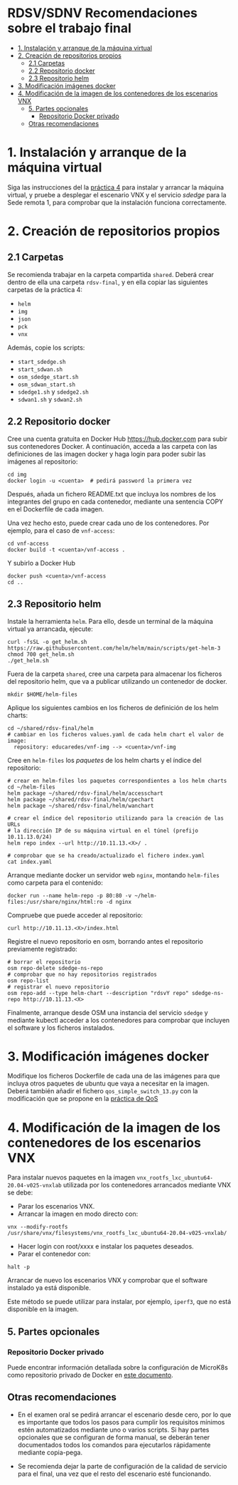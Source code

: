 <!-- omit from toc -->
RDSV/SDNV Recomendaciones sobre el trabajo final
================================================

<!-- omit from toc -->
- [1. Instalación y arranque de la máquina virtual](#1-instalación-y-arranque-de-la-máquina-virtual)
- [2. Creación de repositorios propios](#2-creación-de-repositorios-propios)
  - [2.1 Carpetas](#21-carpetas)
  - [2.2 Repositorio docker](#22-repositorio-docker)
  - [2.3 Repositorio helm](#23-repositorio-helm)
- [3. Modificación imágenes docker](#3-modificación-imágenes-docker)
- [4. Modificación de la imagen de los contenedores de los escenarios VNX](#4-modificación-de-la-imagen-de-los-contenedores-de-los-escenarios-vnx)
  - [5. Partes opcionales](#5-partes-opcionales)
    - [Repositorio Docker privado](#repositorio-docker-privado)
  - [Otras recomendaciones](#otras-recomendaciones)

# 1. Instalación y arranque de la máquina virtual

Siga las instrucciones del la [práctica 4](rdsv-p4.md) para instalar y arrancar
la máquina virtual, y pruebe a desplegar el escenario VNX y el servicio _sdedge_
para la Sede remota 1, para comprobar que la instalación funciona
correctamente. 

# 2. Creación de repositorios propios

## 2.1 Carpetas

Se recomienda trabajar en la carpeta compartida `shared`. Deberá crear dentro
de ella una carpeta `rdsv-final`, y en ella copiar las siguientes carpetas de la
práctica 4:
- `helm`
- `img`
- `json`
- `pck`
- `vnx`
  
Además, copie los scripts:
- `start_sdedge.sh`
- `start_sdwan.sh`
- `osm_sdedge_start.sh`
- `osm_sdwan_start.sh`
- `sdedge1.sh` y `sdedge2.sh`
- `sdwan1.sh` y `sdwan2.sh`


## 2.2 Repositorio docker

Cree una cuenta gratuita en Docker Hub https://hub.docker.com para subir sus
contenedores Docker. A continuación, acceda a las carpeta con las definiciones 
de las imagen docker y haga login para poder subir las imágenes al repositorio:

```
cd img
docker login -u <cuenta>  # pedirá password la primera vez
```

<!-- 
A continuación, para evitar que la instalación del paquete `tzdata` solicite
interactivamente información sobre la zona horaria, añada al fichero
`Dockerfile`, tras la primera línea:

```
# variables to automatically install tzdata 
ARG DEBIAN_FRONTEND=noninteractive
ENV TZ=Europe/Madrid
```
-->

Después, añada un fichero README.txt que incluya los nombres de los integrantes
del grupo en cada contenedor, mediante una sentencia COPY en el Dockerfile de cada
imagen.

Una vez hecho esto, puede crear cada uno de los contenedores. Por ejemplo, para el caso de `vnf-access`:

```
cd vnf-access
docker build -t <cuenta>/vnf-access .
```

Y subirlo a Docker Hub

```
docker push <cuenta>/vnf-access
cd ..
```

## 2.3 Repositorio helm

Instale la herramienta `helm`. Para ello, desde un terminal de la máquina virtual ya arrancada, ejecute:

```shell
curl -fsSL -o get_helm.sh https://raw.githubusercontent.com/helm/helm/main/scripts/get-helm-3
chmod 700 get_helm.sh
./get_helm.sh
```

Fuera de la carpeta `shared`, cree una carpeta para almacenar los ficheros del repositorio helm, que va a publicar utilizando un contenedor de docker.

```shell
mkdir $HOME/helm-files
```

Aplique los siguientes cambios en los ficheros de definición de los helm charts:

```shell
cd ~/shared/rdsv-final/helm
# cambiar en los ficheros values.yaml de cada helm chart el valor de
image:
  repository: educaredes/vnf-img --> <cuenta>/vnf-img
```

Cree en `helm-files` los *paquetes* de los helm charts y el índice del
repositorio:

```shell
# crear en helm-files los paquetes correspondientes a los helm charts
cd ~/helm-files
helm package ~/shared/rdsv-final/helm/accesschart
helm package ~/shared/rdsv-final/helm/cpechart
helm package ~/shared/rdsv-final/helm/wanchart

# crear el índice del repositorio utilizando para la creación de las URLs
# la dirección IP de su máquina virtual en el túnel (prefijo 10.11.13.0/24)
helm repo index --url http://10.11.13.<X>/ .

# comprobar que se ha creado/actualizado el fichero index.yaml
cat index.yaml
```

Arranque mediante docker un servidor web `nginx`, montando `helm-files` 
como carpeta para el contenido:

```shell
docker run --name helm-repo -p 80:80 -v ~/helm-files:/usr/share/nginx/html:ro -d nginx
```
Compruebe que puede acceder al repositorio:

```shell
curl http://10.11.13.<X>/index.html
```

Registre el nuevo repositorio en osm, borrando antes el repositorio previamente registrado:

```shell
# borrar el repositorio
osm repo-delete sdedge-ns-repo
# comprobar que no hay repositorios registrados 
osm repo-list
# registrar el nuevo repositorio
osm repo-add --type helm-chart --description "rdsvY repo" sdedge-ns-repo http://10.11.13.<X>
```

Finalmente, arranque desde OSM una instancia del servicio `sdedge` y mediante
kubectl acceder a los contenedores para comprobar que incluyen el software
y los ficheros instalados.


# 3. Modificación imágenes docker

Modifique los ficheros Dockerfile de cada una de las
imágenes  para que incluya otros paquetes de ubuntu que vaya a necesitar en la
imagen. Deberá también añadir el fichero `qos_simple_switch_13.py` con la
modificación que se propone en la [práctica de
QoS](http://osrg.github.io/ryu-book/en/html/rest_qos.html)

# 4. Modificación de la imagen de los contenedores de los escenarios VNX

Para instalar nuevos paquetes en la imagen
`vnx_rootfs_lxc_ubuntu64-20.04-v025-vnxlab` utilizada por los contenedores
arrancados mediante VNX se debe:

- Parar los escenarios VNX.
- Arrancar la imagen en modo directo con:

```
vnx --modify-rootfs /usr/share/vnx/filesystems/vnx_rootfs_lxc_ubuntu64-20.04-v025-vnxlab/
```

- Hacer login con root/xxxx e instalar los paquetes deseados.
- Parar el contenedor con:

```
halt -p
```

Arrancar de nuevo los escenarios VNX y comprobar que el software instalado ya 
está disponible.

Este método se puede utilizar para instalar, por ejemplo, `iperf3`, que no está
disponible en la imagen.

## 5. Partes opcionales

### Repositorio Docker privado 

Puede encontrar información detallada sobre la configuración de MicroK8s como
repositorio privado de Docker en [este documento](repo-privado-docker.md).

## Otras recomendaciones

- En el examen oral se pedirá arrancar el escenario desde cero, por lo que es
importante que todos los pasos para cumplir los requisitos mínimos estén
automatizados mediante uno o varios scripts. Si hay partes opcionales que se
configuran de forma manual, se deberán tener documentados todos los comandos
para ejecutarlos rápidamente mediante copia-pega. 

- Se recomienda dejar la parte de configuración de la calidad de servicio para el final, una vez que el resto del escenario esté funcionando.


